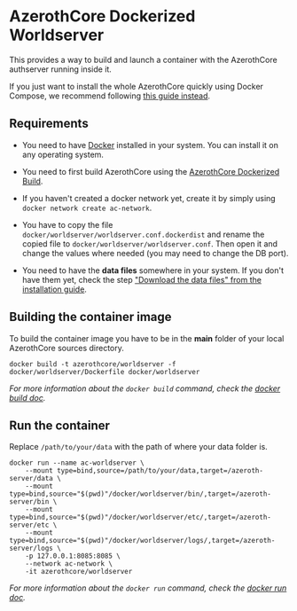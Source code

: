# AzerothCore Dockerized Worldserver

This provides a way to build and launch a container with the AzerothCore authserver running inside it.

If you just want to install the whole AzerothCore quickly using Docker Compose, we recommend following [this guide instead](http://www.azerothcore.org/wiki/install-with-Docker).

## Requirements

- You need to have [Docker](https://docs.docker.com/install/) installed in your system. You can install it on any operating system.

- You need to first build AzerothCore using the [AzerothCore Dockerized Build](https://github.com/azerothcore/azerothcore-wotlk/tree/master/docker/build).

- If you haven't created a docker network yet, create it by simply using `docker network create ac-network`.

- You have to copy the file `docker/worldserver/worldserver.conf.dockerdist` and rename the copied file to `docker/worldserver/worldserver.conf`. Then open it and change the values where needed (you may need to change the DB port).

- You need to have the **data files** somewhere in your system. If you don't have them yet, check the step ["Download the data files" from the installation guide](http://www.azerothcore.org/wiki/Installation#5-download-the-data-files).

## Building the container image

To build the container image you have to be in the **main** folder of your local AzerothCore sources directory.

```docker build -t azerothcore/worldserver -f docker/worldserver/Dockerfile docker/worldserver```

*For more information about the `docker build` command, check the [docker build doc](https://docs.docker.com/engine/reference/commandline/build/).*

## Run the container

Replace `/path/to/your/data` with the path of where your data folder is.

```
docker run --name ac-worldserver \
    --mount type=bind,source=/path/to/your/data,target=/azeroth-server/data \
    --mount type=bind,source="$(pwd)"/docker/worldserver/bin/,target=/azeroth-server/bin \
    --mount type=bind,source="$(pwd)"/docker/worldserver/etc/,target=/azeroth-server/etc \
    --mount type=bind,source="$(pwd)"/docker/worldserver/logs/,target=/azeroth-server/logs \
    -p 127.0.0.1:8085:8085 \
    --network ac-network \
    -it azerothcore/worldserver
```

*For more information about the `docker run` command, check the [docker run doc](https://docs.docker.com/engine/reference/run/).*
